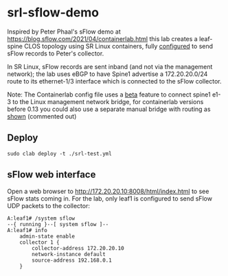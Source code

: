 # srl-sflow-demo
Inspired by Peter Phaal's sFlow demo at https://blog.sflow.com/2021/04/containerlab.html this lab creates a leaf-spine CLOS topology using SR Linux containers, fully [configured](https://github.com/jbemmel/srl-sflow-demo/blob/main/leaf1.cfg.json#L1223) to send sFlow records to Peter's collector.

In SR Linux, sFlow records are sent inband (and not via the management network); the lab uses eBGP to have Spine1 advertise a 172.20.20.0/24 route to its ethernet-1/3 interface which is connected to the sFlow collector.

Note: The Containerlab config file uses a [beta](https://github.com/jbemmel/srl-sflow-demo/blob/main/srl-test.yml#L58) feature to connect spine1 e1-3 to the Linux management network bridge, for containerlab versions before 0.13 you could also use a separate manual bridge with routing as [shown](https://github.com/jbemmel/srl-sflow-demo/blob/main/srl-test.yml#L41) (commented out)

## Deploy

`sudo clab deploy -t ./srl-test.yml`

## sFlow web interface

Open a web browser to http://172.20.20.10:8008/html/index.html to see sFlow stats coming in.
For the lab, only leaf1 is configured to send sFlow UDP packets to the collector:
```
A:leaf1# /system sflow                                                                                                                                                                                             
--{ running }--[ system sflow ]--                                                                                                                                                                                  
A:leaf1# info                                                                                                                                                                                                      
    admin-state enable
    collector 1 {
        collector-address 172.20.20.10
        network-instance default
        source-address 192.168.0.1
    }
```
